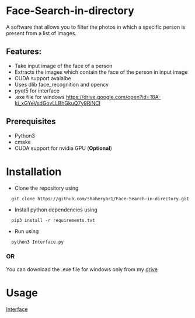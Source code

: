 # Face-Search-in-directory

A software that allows you to filter the photos in which a specific person is present from a list of images. 

## Features:
 - Take input image of the face of a person
 - Extracts the images which contain the face of the person in input image 
 - CUDA support avaialbe 
 - Uses dlib face_recognition and opencv
 - pyqt5 for interface
 - .exe file for windows https://drive.google.com/open?id=18A-ki_xGYeVsdGovLLBhGkuQ7y9RiNCI
 
 ## Prerequisites
 - Python3
 - cmake
 - CUDA support for nvidia GPU (**Optional**)
 
 # Installation 
  - Clone the repository using 
  ```
    git clone https://github.com/shaheryar1/Face-Search-in-directory.git
  ```
  - Install python dependencies using 
  ```
    pip3 install -r requirements.txt
  ```
  - Run using
  ```
    python3 Interface.py
  ```
### OR
  You can download the .exe file for windows only from my [drive](https://drive.google.com/open?id=18A-ki_xGYeVsdGovLLBhGkuQ7y9RiNCI)
 
 # Usage
 
 [Interface](https://github.com/shaheryar1/Face-Search-in-directory/blob/master/screenshots/1png)
 
